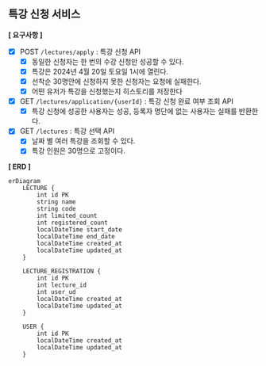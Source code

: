 ## 특강 신청 서비스

**[ 요구사항 ]**

- [X] POST `/lectures/apply` : 특강 신청 API
    - [X] 동일한 신청자는 한 번의 수강 신청만 성공할 수 있다.
    - [X] 특강은 2024년 4월 20일 토요일 1시에 열린다.
    - [X] 선착순 30명안에 신청하지 못한 신청자는 요청에 실패한다.
    - [X] 어떤 유저가 특강을 신청했는지 히스토리를 저장한다
- [X] GET `/lectures/application/{userId}` : 특강 신청 완료 여부 조회 API
    - [X] 특강 신청에 성공한 사용자는 성공, 등록자 명단에 없는 사용자는 실패를 반환한다.
- [X] GET `/lectures` : 특강 선택 API
    - [X] 날짜 별 여러 특강을 조회할 수 있다.
    - [X] 특강 인원은 30명으로 고정이다.

**[ ERD ]**

```mermaid
erDiagram
    LECTURE {
        int id PK
        string name
        string code
        int limited_count
        int registered_count
        localDateTime start_date
        localDateTime end_date
        localDateTime created_at
        localDateTime updated_at
    }

    LECTURE_REGISTRATION {
        int id PK
        int lecture_id
        int user_ud
        localDateTime created_at
        localDateTime updated_at
    }

    USER {
        int id PK
        localDateTime created_at
        localDateTime updated_at
    }
```
